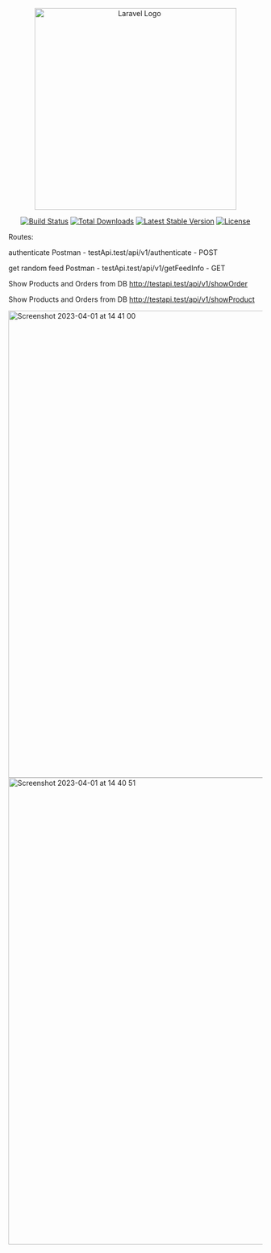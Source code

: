 <p align="center"><a href="https://laravel.com" target="_blank"><img src="https://raw.githubusercontent.com/laravel/art/master/logo-lockup/5%20SVG/2%20CMYK/1%20Full%20Color/laravel-logolockup-cmyk-red.svg" width="400" alt="Laravel Logo"></a></p>

<p align="center">
<a href="https://github.com/laravel/framework/actions"><img src="https://github.com/laravel/framework/workflows/tests/badge.svg" alt="Build Status"></a>
<a href="https://packagist.org/packages/laravel/framework"><img src="https://img.shields.io/packagist/dt/laravel/framework" alt="Total Downloads"></a>
<a href="https://packagist.org/packages/laravel/framework"><img src="https://img.shields.io/packagist/v/laravel/framework" alt="Latest Stable Version"></a>
<a href="https://packagist.org/packages/laravel/framework"><img src="https://img.shields.io/packagist/l/laravel/framework" alt="License"></a>
</p>

<p>Routes:

authenticate Postman - testApi.test/api/v1/authenticate - POST


get random feed Postman - testApi.test/api/v1/getFeedInfo - GET


Show Products and Orders from DB http://testapi.test/api/v1/showOrder 


Show Products and Orders from DB http://testapi.test/api/v1/showProduct

</p>


<img width="926" alt="Screenshot 2023-04-01 at 14 41 00" src="https://user-images.githubusercontent.com/11788009/229286647-bd6a2155-5622-4217-83a5-464e4ac82734.png">
<img width="926" alt="Screenshot 2023-04-01 at 14 40 51" src="https://user-images.githubusercontent.com/11788009/229286697-b204ade1-ad1d-4a27-8ac7-8cbd53f4b2b5.png">
